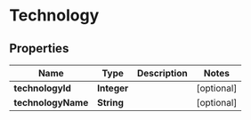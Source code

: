 
# Technology

## Properties
Name | Type | Description | Notes
------------ | ------------- | ------------- | -------------
**technologyId** | **Integer** |  |  [optional]
**technologyName** | **String** |  |  [optional]



